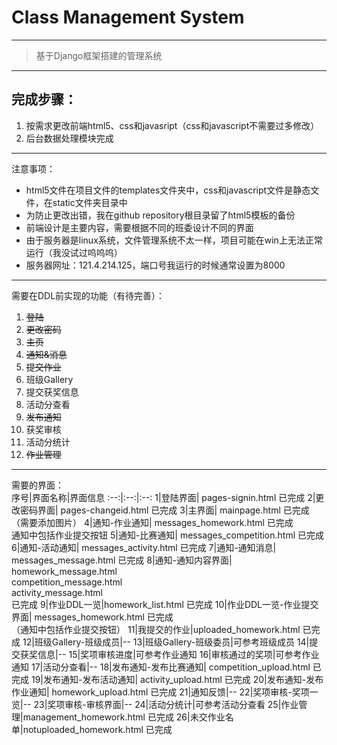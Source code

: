 # Class Management System
----
> 基于Django框架搭建的管理系统

----
## 完成步骤：
1. 按需求更改前端html5、css和javasript（css和javascript不需要过多修改）
2. 后台数据处理模块完成

----
注意事项：
* html5文件在项目文件的templates文件夹中，css和javascript文件是静态文件，在static文件夹目录中
* 为防止更改出错，我在github repository根目录留了html5模板的备份
* 前端设计是主要内容，需要根据不同的班委设计不同的界面
* 由于服务器是linux系统，文件管理系统不太一样，项目可能在win上无法正常运行（我没试过呜呜呜）
* 服务器网址：121.4.214.125，端口号我运行的时候通常设置为8000

----
需要在DDL前实现的功能（有待完善）：  
1. ~~登陆~~
2. ~~更改密码~~
3. ~~主页~~
4. ~~通知&消息~~
5. ~~提交作业~~
6. 班级Gallery  
7. 提交获奖信息  
8. 活动分查看  
9. ~~发布通知~~
10. 获奖审核
11. 活动分统计
12. ~~作业管理~~

----
需要的界面：  
序号|界面名称|界面信息
:--:|:--:|:--:
1|登陆界面| pages-signin.html 已完成
2|更改密码界面| pages-changeid.html 已完成
3|主界面| mainpage.html 已完成（需要添加图片）
4|通知-作业通知| messages_homework.html 已完成<br />通知中包括作业提交按钮 
5|通知-比赛通知| messages_competition.html 已完成
6|通知-活动通知| messages_activity.html 已完成
7|通知-通知消息| messages_message.html 已完成
8|通知-通知内容界面| homework_message.html <br />competition_message.html <br />activity_message.html <br />已完成
9|作业DDL一览|homework_list.html 已完成
10|作业DDL一览-作业提交界面| messages_homework.html 已完成<br />（通知中包括作业提交按钮） 
11|我提交的作业|uploaded_homework.html 已完成
12|班级Gallery-班级成员|--
13|班级Gallery-班级委员|可参考班级成员
14|提交获奖信息|--
15|奖项审核进度|可参考作业通知
16|审核通过的奖项|可参考作业通知
17|活动分查看|--
18|发布通知-发布比赛通知| competition_upload.html 已完成
19|发布通知-发布活动通知| activity_upload.html 已完成
20|发布通知-发布作业通知| homework_upload.html 已完成
21|通知反馈|--
22|奖项审核-奖项一览|--
23|奖项审核-审核界面|--
24|活动分统计|可参考活动分查看
25|作业管理|management_homework.html 已完成
26|未交作业名单|notuploaded_homework.html 已完成
